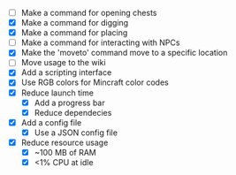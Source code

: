 * [ ] Make a command for opening chests
* [X] Make a command for digging
* [X] Make a command for placing
* [ ] Make a command for interacting with NPCs
* [X] Make the 'moveto' command move to a specific location
* [ ] Move usage to the wiki
* [X] Add a scripting interface
* [X] Use RGB colors for Mincraft color codes
* [X] Reduce launch time
  * [X] Add a progress bar
  * [X] Reduce dependecies
* [X] Add a config file
  * [X] Use a JSON config file
* [X] Reduce resource usage
  * [X] ~100 MB of RAM
  * [X] <1% CPU at idle
